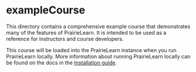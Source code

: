 # exampleCourse

This directory contains a comprehensive example course that demonstrates many of the features of PrairieLearn. It is intended to be used as a reference for instructors and course developers.

This course will be loaded into the PrairieLearn instance when you run PrairieLearn locally. More information about running PrairieLearn locally can be found on the docs in the [Installation guide](https://prairielearn.readthedocs.io/en/latest/installing/).
